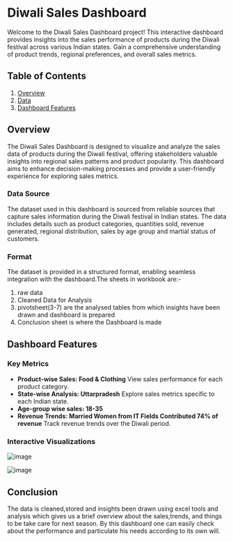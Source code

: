 # Diwali Sales Dashboard

Welcome to the Diwali Sales Dashboard project! This interactive dashboard provides insights into the sales performance of products during the Diwali festival across various Indian states. Gain a comprehensive understanding of product trends, regional preferences, and overall sales metrics.

## Table of Contents

1. [Overview](#overview)
2. [Data](#data)
3. [Dashboard Features](#dashboard-features)


## Overview

The Diwali Sales Dashboard is designed to visualize and analyze the sales data of products during the Diwali festival, offering stakeholders valuable insights into regional sales patterns and product popularity. This dashboard aims to enhance decision-making processes and provide a user-friendly experience for exploring sales metrics.

### Data Source

The dataset used in this dashboard is sourced from reliable sources that capture sales information during the Diwali festival in Indian states. The data includes details such as product categories, quantities sold, revenue generated, regional distribution, sales by age group and martial status of customers.

### Format

The dataset is provided in a structured format, enabling seamless integration with the dashboard.The sheets in workbook are:-
1. raw data
2. Cleaned Data for Analysis
3. pivotsheet(3-7) are the analysed tables from which insights have been drawn and dashboard is prepared
4. Conclusion sheet is where the Dashboard is made

## Dashboard Features

### Key Metrics

- **Product-wise Sales: Food & Clothing** View sales performance for each product category.
- **State-wise Analysis: Uttarpradesh** Explore sales metrics specific to each Indian state.
- **Age-group wise sales: 18-35** 
- **Revenue Trends: Married Women from IT Fields Contributed 74% of revenue** Track revenue trends over the Diwali period.

### Interactive Visualizations

![image](https://github.com/M-Hitesh/Diwali-Sales-Analysis/assets/71482187/d8462b13-69a3-4b37-b0e7-3636caea081d)

![image](https://github.com/M-Hitesh/Diwali-Sales-Analysis/assets/71482187/0e39119b-333f-40a4-b4e2-d2a6401ec1e1)

## Conclusion

The data is cleaned,stored and insights been drawn using excel tools and analysis which gives us a brief overview about the sales,trends, and things to be take care for next season.
By this dashboard one can easily check about the performance and particulate his needs according to its own will.
